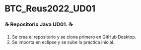 # BTC_Reus2022_UD01

### ☕ Repositorio Java UD01. ☕

1. Se crea el repositorio y se clona primero en GitHub Desktop.
2. Se importa en eclipse y se sube la práctica inicial.
